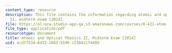 ```yaml
---
content_type: resource
description: This file contains the information regarding atomic and optical physics
  II, midterm exam [2014].
file: https://ol-ocw-studio-app-qa.s3.amazonaws.com/courses/8-421-atomic-and-optical-physics-i-spring-2014/ecdff53d6d322b635596c538411f4409_MIT8_421S14_midterm2014.pdf
file_type: application/pdf
resourcetype: Document
title: Atomic and Optical Physics II, Midterm Exam [2014]
uid: ecdff53d-6d32-2b63-5596-c538411f4409
---
```

